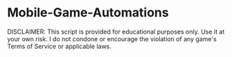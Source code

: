 # Mobile-Game-Automations

DISCLAIMER: This script is provided for educational purposes only. Use it at your own risk. I do not condone or encourage the violation of any game's Terms of Service or applicable laws.